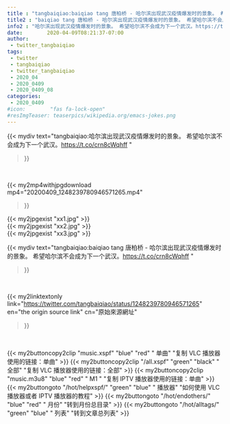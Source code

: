 ```yaml
---
title : "tangbaiqiao:baiqiao tang 唐柏桥 - 哈尔滨出现武汉疫情爆发时的景象。 希望哈尔滨不会成为下一个武汉。https://t.co/crn8cWqhff "
title2 : "baiqiao tang 唐柏桥 - 哈尔滨出现武汉疫情爆发时的景象。 希望哈尔滨不会成为下一个武汉。https://t.co/crn8cWqhff "
info2 : "哈尔滨出现武汉疫情爆发时的景象。 希望哈尔滨不会成为下一个武汉。https://t.co/crn8cWqhff "
date:        2020-04-09T08:21:37-07:00
author:
 - twitter_tangbaiqiao
tags:
 - twitter
 - tangbaiqiao
 - twitter_tangbaiqiao
 - 2020_04
 - 2020_0409
 - 2020_0409_08
categories:
 - 2020_0409
#icon:        "fas fa-lock-open"
#resImgTeaser: teaserpics/wikipedia.org/emacs-jokes.png
---
```


{{< mydiv text="tangbaiqiao:哈尔滨出现武汉疫情爆发时的景象。 希望哈尔滨不会成为下一个武汉。https://t.co/crn8cWqhff "
>}}
<br>


{{< my2mp4withjpgdownload mp4="20200409_1248239780946571265.mp4"
>}}

{{< my2jpgexist "xx1.jpg" >}}<br>
{{< my2jpgexist "xx2.jpg" >}}<br>
{{< my2jpgexist "xx3.jpg" >}}<br>



{{< mydiv text="tangbaiqiao:baiqiao tang 唐柏桥 - 哈尔滨出现武汉疫情爆发时的景象。 希望哈尔滨不会成为下一个武汉。https://t.co/crn8cWqhff "
>}}
<br>

{{< my2linktextonly link="https://twitter.com/tangbaiqiao/status/1248239780946571265"
en="the origin source link" cn="原始來源網址"
>}}


<br>

{{< my2buttoncopy2clip "music.xspf"        "blue"   "red"    " 单曲"  "复制 VLC 播放器使用的链接：单曲" >}} {{< my2buttoncopy2clip "/all.xspf"         "green"  "black"  " 全部"  "复制 VLC 播放器使用的链接：全部" >}} {{< my2buttoncopy2clip "music.m3u8"        "blue"   "red"    " M1 "    "复制 IPTV 播放器使用的链接：单曲" >}} {{< my2buttongoto      "/hot/helpxspf/"    "green"  "blue"   " 播放器" "如何使用 VLC 播放器或者 IPTV 播放器的教程" >}} {{< my2buttongoto      "/hot/endothers/"   "blue"   "red"    " 月份"   "转到月份总目录" >}} {{< my2buttongoto      "/hot/alltags/"     "green"  "blue"   " 列表"   "转到文章总列表" >}} 
